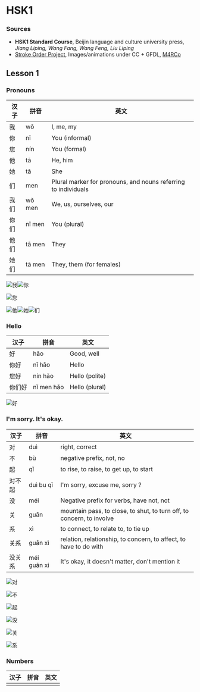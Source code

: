 # HSK1

### Sources

- **HSK1 Standard Course**, Beijin language and culture university press, *Jiang Liping, Wang Fang, Wang Feng, Liu Liping*
- [Stroke Order Project]([http://commons.wikimedia.org/wiki/Commons:Stroke_Order_Project](https://commons.wikimedia.org/wiki/Commons:Stroke_Order_Project)), Images/animations under CC + GFDL, [M4RCo](https://commons.wikimedia.org/wiki/User:M4RC0)

## Lesson 1

### Pronouns

| 汉子 | 拼音   | 英文                                                         |
| ---- | ------ | ------------------------------------------------------------ |
| 我   | wǒ     | I, me, my                                                    |
| 你   | nǐ     | You (informal)                                               |
| 您   | nín    | You (formal)                                                 |
| 他   | tā     | He, him                                                      |
| 她   | tā     | She                                                          |
| 们   | men    | Plural marker for pronouns, and nouns referring to individuals |
| 我们 | wǒ men | We, us, ourselves, our                                       |
| 你们 | nǐ men | You (plural)                                                 |
| 他们 | tā men | They                                                         |
| 她们 | tā men | They, them (for females)                                     |

![我](C:\Users\Hugo\OneDrive\Chinese\Stroke_order\我.png)![你](C:\Users\Hugo\OneDrive\Chinese\Stroke_order\你.png)

![您](C:\Users\Hugo\OneDrive\Chinese\Stroke_order\您.png)

![他](C:\Users\Hugo\OneDrive\Chinese\Stroke_order\他.png)![她](C:\Users\Hugo\OneDrive\Chinese\Stroke_order\她.png)![们](C:\Users\Hugo\OneDrive\Chinese\Stroke_order\们.png)

### Hello

| 汉子   | 拼音       | 英文           |
| ------ | ---------- | -------------- |
| 好     | hǎo        | Good, well     |
| 你好   | nǐ hǎo     | Hello          |
| 您好   | nín hǎo    | Hello (polite) |
| 你们好 | nǐ men hǎo | Hello (plural) |

![好](C:\Users\Hugo\OneDrive\Chinese\Stroke_order\好.png)

### I'm sorry. It's okay.

| 汉子   | 拼音        | 英文                                                         |
| ------ | ----------- | ------------------------------------------------------------ |
| 对     | duì         | right, correct                                               |
| 不     | bù          | negative prefix, not, no                                     |
| 起     | qǐ          | to rise, to raise, to get up, to start                       |
| 对不起 | duì bu qǐ   | I'm sorry, excuse me, sorry ?                                |
| 没     | méi         | Negative prefix for verbs, have not, not                     |
| 关     | guān        | mountain pass, to close, to shut, to turn off, to concern, to involve |
| 系     | xì          | to connect, to relate to, to tie up                          |
| 关系   | guān xì     | relation, relationship, to concern, to affect, to have to do with |
| 没关系 | méi guān xi | It's okay, it doesn't matter, don't mention it               |

![对](C:\Users\Hugo\OneDrive\Chinese\Stroke_order\对.png)

![不](C:\Users\Hugo\OneDrive\Chinese\Stroke_order\不.png)

![起](C:\Users\Hugo\OneDrive\Chinese\Stroke_order\起.png)

![没](C:\Users\Hugo\OneDrive\Chinese\Stroke_order\没.png)

![关](C:\Users\Hugo\OneDrive\Chinese\Stroke_order\关.png)

![系](C:\Users\Hugo\OneDrive\Chinese\Stroke_order\系.png)

### Numbers

| 汉子 | 拼音 | 英文 |
| ---- | ---- | ---- |
|      |      |      |













